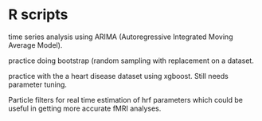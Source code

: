 # R scripts

time series analysis using ARIMA (Autoregressive Integrated Moving Average Model).

practice doing bootstrap (random sampling with replacement on a dataset.

practice with the a heart disease dataset using xgboost. Still needs parameter tuning.

Particle filters for real time estimation of hrf parameters which could be useful in getting more accurate fMRI analyses.

